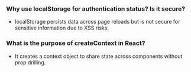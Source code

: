 
### Why use localStorage for authentication status? Is it secure?
- localStorage persists data across page reloads but is not secure for sensitive information due to XSS risks.

### What is the purpose of createContext in React?
- It creates a context object to share state across components without prop drilling.